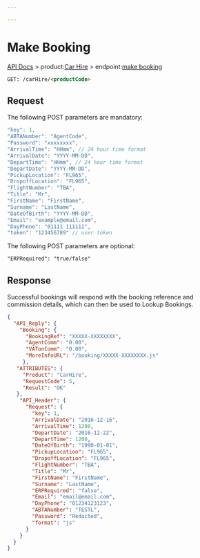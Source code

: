```yaml
---

---
```


# Make Booking

[API Docs](hxapi/) > product:[Car Hire](hxapi/carhire) > endpoint:[make booking](hxapi/carhire/booking/make)

```html
GET: /carHire/<productCode>
```

## Request

The following POST parameters are mandatory:

```javascript
"key": 1,
"ABTANumber": "AgentCode",
"Password": "xxxxxxxx",
"ArrivalTime": "HHmm", // 24 hour time format
"ArrivalDate": "YYYY-MM-DD",
"DepartTime": "HHmm", // 24 hour time format
"DepartDate": "YYYY-MM-DD",
"PickupLocation": "FL965",
"DropoffLocation": "FL965",
"FlightNumber": "TBA",
"Title": "Mr",
"FirstName": "FirstName",
"Surname": "LastName",
"DateOfBirth": "YYYY-MM-DD",
"Email": "example@email.com",
"DayPhone": "01111 111111",
"token": "123456789" // user token
```

The following POST parameters are optional:
```html
"ERPRequired": "true/false"
```

## Response

Successful bookings will respond with the booking reference and commission details, which can then be used to Lookup Bookings.

```json
{
  "API_Reply": {
    "Booking": {
      "BookingRef": "XXXXX-XXXXXXXX",
      "AgentComm": "0.00",
      "VATonComm": "0.00",
      "MoreInfoURL": "/booking/XXXXX-XXXXXXXX.js"
     },
   "ATTRIBUTES": {
     "Product": "CarHire",
     "RequestCode": 5,
     "Result": "OK"
   },
    "API_Header": {
      "Request": {
        "key": 1,
        "ArrivalDate": "2016-12-16",
        "ArrivalTime": 1200,
        "DepartDate": "2016-12-22",
        "DepartTime": 1200,
        "DateOfBirth": "1990-01-01",
        "PickupLocation": "FL965",
        "DropoffLocation": "FL965",
        "FlightNumber": "TBA",
        "Title": "Mr",
        "FirstName": "FirstName",
        "Surname": "LastName",
        "ERPRequired": "false",
        "Email": "email@email.com",
        "DayPhone": "01234123123",
        "ABTANumber": "TESTL",
        "Password": "Redacted",
        "format": "js"
      }
    }
  }
}
```
